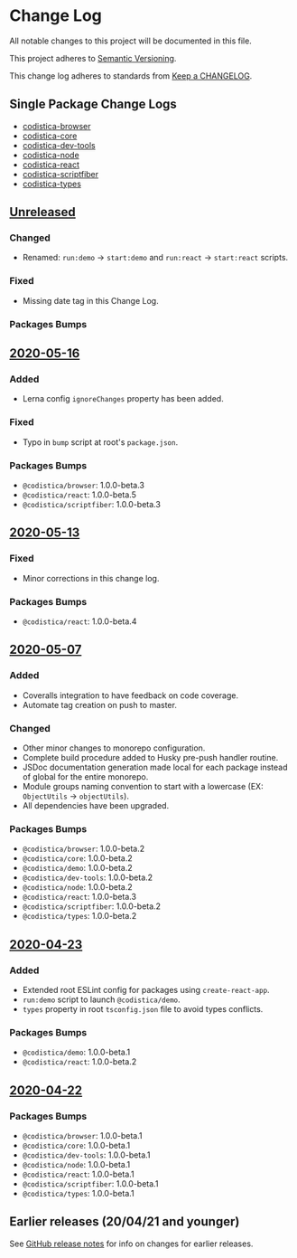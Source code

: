 # Change Log

All notable changes to this project will be documented in this file.

This project adheres to [Semantic Versioning](https://semver.org).

This change log adheres to standards from [Keep a CHANGELOG](https://keepachangelog.com).

## Single Package Change Logs

* [codistica-browser](packages/codistica-browser/CHANGELOG.md)
* [codistica-core](packages/codistica-core/CHANGELOG.md)
* [codistica-dev-tools](packages/codistica-dev-tools/CHANGELOG.md)
* [codistica-node](packages/codistica-node/CHANGELOG.md)
* [codistica-react](packages/codistica-react/CHANGELOG.md)
* [codistica-scriptfiber](packages/codistica-scriptfiber/CHANGELOG.md)
* [codistica-types](packages/codistica-types/CHANGELOG.md)

## [Unreleased]

### Changed
- Renamed: `run:demo` -> `start:demo` and `run:react` -> `start:react` scripts.

### Fixed
- Missing date tag in this Change Log.

### Packages Bumps

## [2020-05-16]

### Added
- Lerna config `ignoreChanges` property has been added.

### Fixed
- Typo in `bump` script at root's `package.json`.

### Packages Bumps
- `@codistica/browser`: 1.0.0-beta.3
- `@codistica/react`: 1.0.0-beta.5
- `@codistica/scriptfiber`: 1.0.0-beta.3

## [2020-05-13]

### Fixed
- Minor corrections in this change log.

### Packages Bumps
- `@codistica/react`: 1.0.0-beta.4

## [2020-05-07]

### Added
- Coveralls integration to have feedback on code coverage.
- Automate tag creation on push to master.

### Changed
- Other minor changes to monorepo configuration.
- Complete build procedure added to Husky pre-push handler routine.
- JSDoc documentation generation made local for each package instead of global for the entire monorepo.
- Module groups naming convention to start with a lowercase (EX: `ObjectUtils` -> `objectUtils`).
- All dependencies have been upgraded.

### Packages Bumps
- `@codistica/browser`: 1.0.0-beta.2
- `@codistica/core`: 1.0.0-beta.2
- `@codistica/demo`: 1.0.0-beta.2
- `@codistica/dev-tools`: 1.0.0-beta.2
- `@codistica/node`: 1.0.0-beta.2
- `@codistica/react`: 1.0.0-beta.3
- `@codistica/scriptfiber`: 1.0.0-beta.2
- `@codistica/types`: 1.0.0-beta.2

## [2020-04-23]

### Added
- Extended root ESLint config for packages using `create-react-app`.
- `run:demo` script to launch `@codistica/demo`.
- `types` property in root `tsconfig.json` file to avoid types conflicts.

### Packages Bumps
- `@codistica/demo`: 1.0.0-beta.1
- `@codistica/react`: 1.0.0-beta.2

## [2020-04-22]

### Packages Bumps
- `@codistica/browser`: 1.0.0-beta.1
- `@codistica/core`: 1.0.0-beta.1
- `@codistica/dev-tools`: 1.0.0-beta.1
- `@codistica/node`: 1.0.0-beta.1
- `@codistica/react`: 1.0.0-beta.1
- `@codistica/scriptfiber`: 1.0.0-beta.1
- `@codistica/types`: 1.0.0-beta.1

## Earlier releases (20/04/21 and younger)
See [GitHub release notes](https://github.com/codistica/codistica-js/releases?after=2020/04/22)
for info on changes for earlier releases.

[Unreleased]: https://github.com/codistica/codistica-js/compare/master...HEAD
[2020-05-16]: https://github.com/codistica/codistica-js/compare/2020/05/13...2020/05/16
[2020-05-13]: https://github.com/codistica/codistica-js/compare/2020/05/07...2020/05/13
[2020-05-07]: https://github.com/codistica/codistica-js/compare/2020/04/23...2020/05/07
[2020-04-23]: https://github.com/codistica/codistica-js/compare/2020/04/22...2020/04/23
[2020-04-22]: https://github.com/codistica/codistica-js/compare/2020/04/21...2020/04/22
